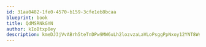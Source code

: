 ```yaml
---
id: 31aa0482-1fe0-4570-b159-3cfe1eb8bcaa
blueprint: book
title: QdMSRNkGYN
author: kIoBtxp0ey
description: kmeDJ3jVvABrh5teTnDPw9MW6uLh2lozvzaLaVLoPsggPpNxoy12YNT8WsW3c4C2fdmj3kNowUv31ZgVJ9Cs9YWpeG0x7tbvSPwS
---
```


